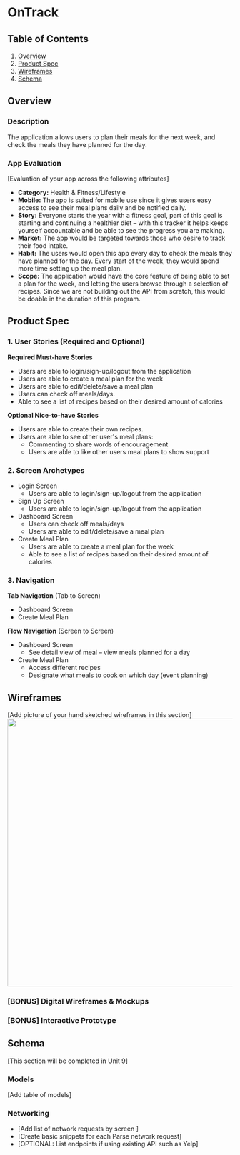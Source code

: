 # OnTrack

## Table of Contents
1. [Overview](#Overview)
1. [Product Spec](#Product-Spec)
1. [Wireframes](#Wireframes)
2. [Schema](#Schema)

## Overview
### Description
The application allows users to plan their meals for the next week, and check the meals they have planned for the day.

### App Evaluation
[Evaluation of your app across the following attributes]
- **Category:** Health & Fitness/Lifestyle
- **Mobile:** The app is suited for mobile use since it gives users easy access to see their meal plans daily and be notified daily.
- **Story:** Everyone starts the year with a fitness goal, part of this goal is starting and continuing a healthier diet – with this tracker it helps keeps yourself accountable and be able to see the progress you are making.
- **Market:** The app would be targeted towards those who desire to track their food intake.
- **Habit:** The users would open this app every day to check the meals they have planned for the day. Every start of the week, they would spend more time setting up the meal plan.
- **Scope:** The application would have the core feature of being able to set a plan for the week, and letting the users browse through a selection of recipes. Since we are not building out the API from scratch, this would be doable in the duration of this program.

## Product Spec

### 1. User Stories (Required and Optional)

**Required Must-have Stories**

* Users are able to login/sign-up/logout from the application
* Users are able to create a meal plan for the week
* Users are able to edit/delete/save a meal plan
* Users can check off meals/days.
* Able to see a list of recipes based on their desired amount of calories


**Optional Nice-to-have Stories**
* Users are able to create their own recipes.
* Users are able to see other user's meal plans: 
    * Commenting to share words of encouragement
    * Users are able to like other users meal plans to show support

### 2. Screen Archetypes

* Login Screen
    * Users are able to login/sign-up/logout from the application
* Sign Up Screen
    * Users are able to login/sign-up/logout from the application
* Dashboard Screen
    * Users can check off meals/days
    * Users are able to edit/delete/save a meal plan
* Create Meal Plan
    * Users are able to create a meal plan for the week
    * Able to see a list of recipes based on their desired amount of calories

### 3. Navigation

**Tab Navigation** (Tab to Screen)

* Dashboard Screen
* Create Meal Plan

**Flow Navigation** (Screen to Screen)

* Dashboard Screen
   * See detail view of meal – view meals planned for a day
* Create Meal Plan
   * Access different recipes 
   * Designate what meals to cook on which day (event planning)

## Wireframes
[Add picture of your hand sketched wireframes in this section]
<img src="YOUR_WIREFRAME_IMAGE_URL" width=600>

### [BONUS] Digital Wireframes & Mockups

### [BONUS] Interactive Prototype

## Schema 
[This section will be completed in Unit 9]
### Models
[Add table of models]
### Networking
- [Add list of network requests by screen ]
- [Create basic snippets for each Parse network request]
- [OPTIONAL: List endpoints if using existing API such as Yelp]
